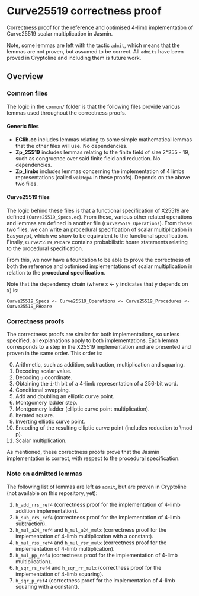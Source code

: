 # Curve25519 correctness proof
Correctness proof for the reference and optimised 4-limb implementation of Curve25519 scalar multiplication in Jasmin.

Note, some lemmas are left with the tactic `admit`, which means that the lemmas are not proven, but assumed to be correct. 
All `admits` have been proved in Cryptoline and including them is future work.

## Overview
### Common files
The logic in the `common/` folder is that the following files provide various lemmas used throughout the correctness proofs.

#### Generic files
- **EClib.ec** includes lemmas relating to some simple mathematical lemmas that the other files will use. No dependencies.
- **Zp_25519** includes lemmas relating to the finite field of size 2^255 - 19, such as congruence over said finite field and reduction. No dependencies.
- **Zp_limbs** includes lemmas concerning the implementation of 4 limbs representations (called `valRep4` in these proofs). Depends on the above two files.

#### Curve25519 files
The logic behind these files is that a functional specification of X25519 are defined (`Curve25519_Specs.ec`). 
From these, various other related operations and lemmas are defined in another file (`Curve25519_Operations`).
From these two files, we can write an procedural specification of scalar multiplication in Easycrypt, which we show to be equivalent to the functional specification.
Finally, `Curve25519_PHoare` contains probabilistic hoare statements relating to the procedural specification.

From this, we now have a foundation to be able to prove the correctness of both the reference and optimised implementations of scalar multiplication in relation to the **procedural specification**.

Note that the dependency chain (where x <- y indicates that y depends on x) is:

```
Curve25519_Specs <- Curve25519_Operations <- Curve25519_Procedures <- Curve25519_PHoare
```

### Correctness proofs
The correctness proofs are similar for both implementations, so unless specified, all explanations apply to both implementations. 
Each lemma corresponds to a step in the X25519 implementation and are presented and proven in the same order. This order is:

0. Arithmetic, such as addition, subtraction, multiplication and squaring.
1. Decoding scalar value.
2. Decoding `u` coordinate.
3. Obtaining the `i`-th bit of a 4-limb representation of a 256-bit word.
4. Conditional swapping.
5. Add and doubling an elliptic curve point.
6. Montgomery ladder step.
7. Montgomery ladder (elliptic curve point multiplication).
8. Iterated square.
9. Inverting elliptic curve point.
10. Encoding of the resulting elliptic curve point (includes reduction to \mod p).
11. Scalar multiplication.

As mentioned, these correctness proofs prove that the Jasmin implementation is correct, with respect to the procedural specification.

### Note on admitted lemmas
The following list of lemmas are left as `admit`, but are proven in Cryptoline (not available on this repository, yet):

1. `h_add_rrs_ref4` (correctness proof for the implementation of 4-limb addition implementation).
2. `h_sub_rrs_ref4` (correctness proof for the implementation of 4-limb subtraction).
3. `h_mul_a24_ref4` and `h_mul_a24_mulx` (correctness proof for the implementation of 4-limb multiplication with a constant).
4. `h_mul_rss_ref4` and `h_mul_rsr_mulx` (correctness proof for the implementation of 4-limb multiplication).
5. `h_mul_pp_ref4` (correctness proof for the implementation of 4-limb multiplication).
6. `h_sqr_rs_ref4` and `h_sqr_rr_mulx` (correctness proof for the implementation of 4-limb squaring).
7. `h_sqr_p_ref4` (correctness proof for the implementation of 4-limb squaring with a constant).
